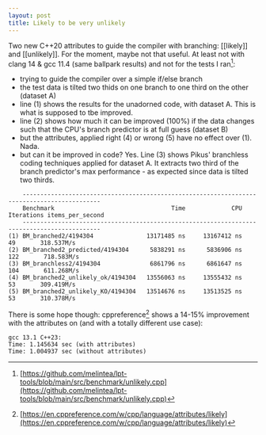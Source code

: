```yaml
---
layout: post
title: Likely to be very unlikely 
---
```


Two new C++20 attributes to guide the compiler with branching: [[likely]] and [[unlikely]]. For the moment, maybe not that useful. At least not with clang 14 & gcc 11.4 (same ballpark results) and not for the tests I ran[^1]:

- trying to guide the compiler over a simple if/else branch
- the test data is tilted two thids on one branch to one third on the other (dataset A)
- line (1) shows the results for the unadorned code, with dataset A. This is what is supposed to tbe improved.
- line (2) shows how much it can be improved (100%) if the data changes such that the CPU's branch predictor is at full guess (dataset B)
- but the attributes, applied right (4) or wrong (5) have no effect over (1). Nada.
- but can it be improved in code? Yes. Line (3) shows Pikus' branchless coding techniques applied for dataset A. It extracts two third of the branch predictor's max performance - as expected since data is tilted two thirds.


```
    --------------------------------------------------------------------------------------------
    Benchmark                                 Time             CPU   Iterations items_per_second
    --------------------------------------------------------------------------------------------
(1) BM_branched2/4194304               13171485 ns     13167412 ns           49       318.537M/s
(2) BM_branched2_predicted/4194304      5838291 ns      5836906 ns          122       718.583M/s
(3) BM_branchless2/4194304              6861796 ns      6861647 ns          104       611.268M/s
(4) BM_branched2_unlikely_ok/4194304   13556063 ns     13555432 ns           53       309.419M/s
(5) BM_branched2_unlikely_KO/4194304   13514676 ns     13513525 ns           53       310.378M/s

```

There is some hope though: cppreference[^2] shows a 14-15% improvement with the attributes on (and with a totally different use case):

```
gcc 13.1 C++23:
Time: 1.145634 sec (with attributes)
Time: 1.004937 sec (without attributes)
```

[^1]: [https://github.com/melintea/lpt-tools/blob/main/src/benchmark/unlikely.cpp](https://github.com/melintea/lpt-tools/blob/main/src/benchmark/unlikely.cpp)
[^2]: [https://en.cppreference.com/w/cpp/language/attributes/likely](https://en.cppreference.com/w/cpp/language/attributes/likely)

